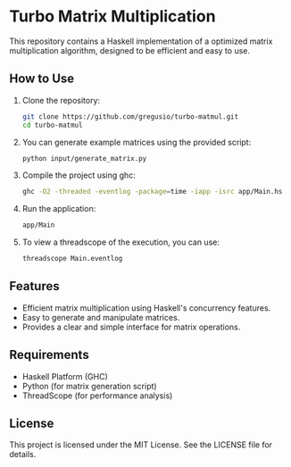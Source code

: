 # Turbo Matrix Multiplication

This repository contains a Haskell implementation of a optimized matrix multiplication algorithm, designed to be efficient and easy to use.

## How to Use

1. Clone the repository:
   ```bash
   git clone https://github.com/gregusio/turbo-matmul.git
   cd turbo-matmul
   ```

2. You can generate example matrices using the provided script:
   ```bash
   python input/generate_matrix.py
   ```

3. Compile the project using ghc:
   ```bash
   ghc -O2 -threaded -eventlog -package=time -iapp -isrc app/Main.hs
   ```

4. Run the application:
   ```bash
   app/Main
   ```  

5. To view a threadscope of the execution, you can use:
   ```bash
   threadscope Main.eventlog
   ```

## Features
- Efficient matrix multiplication using Haskell's concurrency features.
- Easy to generate and manipulate matrices.
- Provides a clear and simple interface for matrix operations.

## Requirements
- Haskell Platform (GHC)
- Python (for matrix generation script)
- ThreadScope (for performance analysis)

## License
This project is licensed under the MIT License. See the LICENSE file for details.